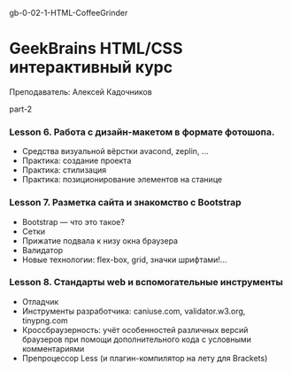 gb-0-02-1-HTML-CoffeeGrinder
# GeekBrains HTML/CSS интерактивный курс
Преподаватель: Алексей Кадочников 

part-2

### Lesson 6. Работа с дизайн-макетом в формате фотошопа.
- Средства визуальной вёрстки avacond, zeplin, ...
- Практика: создание проекта
- Практика: стилизация
- Практика: позиционирование элементов на станице

### Lesson 7. Разметка сайта и знакомство с Bootstrap

- Bootstrap — что это такое?
- Сетки
- Прижатие подвала к низу окна браузера
- Валидатор
- Новые технологии: flex-box, grid, значки шрифтами!...

### Lesson 8. Стандарты web и вспомогательные инструменты

- Отладчик
- Инструменты разработчика: caniuse.com, validator.w3.org, tinypng.com
- Кроссбраузерность: учёт особенностей различных версий браузеров при помощи дополнительного кода с условными комментариями
- Препроцессор Less (и плагин-компилятор на лету для Brackets)

